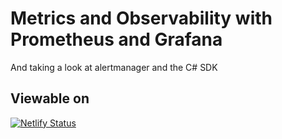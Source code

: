 # Metrics and Observability with Prometheus and Grafana
And taking a look at alertmanager and the C# SDK


## Viewable on
[![Netlify Status](https://api.netlify.com/api/v1/badges/864b2354-b7d2-4a26-9e11-49c46f4e5f98/deploy-status)](https://app.netlify.com/sites/eclectic-gnome-c413bf/deploys)
